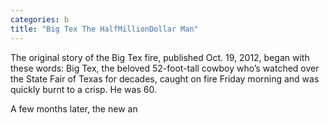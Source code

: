 ```yaml
---
categories: b
title: "Big Tex The HalfMillionDollar Man"
---
```


The original story of the Big Tex fire, published Oct. 19, 2012, began with these words:&nbsp;Big Tex, the beloved 52-foot-tall cowboy who’s watched over the State Fair of Texas for decades, caught on fire Friday morning and was quickly burnt to a crisp. He was 60.



A few months later, the new an